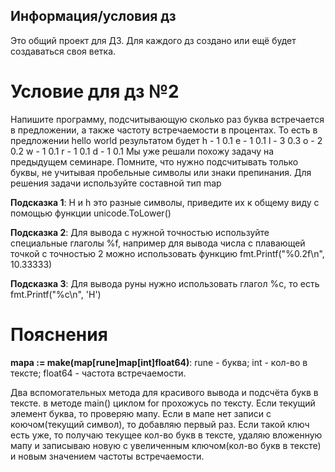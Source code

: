 ## Информация/условия дз

Это общий проект для ДЗ. Для каждого дз создано или ещё будет создаваться своя ветка.

# Условие для дз №2

Напишите программу, подсчитывающую сколько раз буква встречается в предложении, а также частоту встречаемости в
процентах. То есть в предложении hello world результатом будет
h - 1 0.1
e - 1 0.1
l - 3 0.3
o - 2 0.2
w - 1 0.1
r - 1 0.1
d - 1 0.1
Мы уже решали похожу задачу на предыдущем семинаре. Помните, что нужно подсчитывать только буквы, не учитывая
пробельные символы или знаки препинания. Для решения задачи используйте составной тип map

**Подсказка 1**: H и h это разные символы, приведите их к общему виду с помощью функции unicode.ToLower()

**Подсказка 2**: Для вывода с нужной точностью используйте специальные глаголы %f, например для вывода числа с плавающей
точкой с точностью 2 можно использовать функцию fmt.Printf("%0.2f\n", 10.33333)

**Подсказка 3**: Для вывода руны нужно использовать глагол %c, то есть fmt.Printf("%c\n", 'Н')

# Пояснения

**mapa := make(map[rune]map[int]float64)**: rune - буква; int - кол-во в тексте; float64 - частота встречаемости.

Два вспомогательных метода для красивого вывода и подсчёта букв в тексте.
в методе main() циклом for прохожусь по тексту. Если текущий элемент буква, то проверяю мапу. Если в мапе нет записи с коючом(текущий символ),
то добавляю первый раз. Если такой ключ есть уже, то получаю текущее кол-во букв в тексте, удаляю вложенную мапу и записываю новую с увеличенным ключом(кол-во букв в тексте) и новым значением частоты встречаемости. 